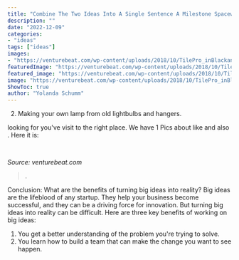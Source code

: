 ```yaml
---
title: "Combine The Two Ideas Into A Single Sentence A Milestone Spacewalk :"
description: ""
date: "2022-12-09"
categories:
- "ideas"
tags: ["ideas"]
images:
- "https://venturebeat.com/wp-content/uploads/2018/10/TilePro_inBlackandWhite.jpg?w=800"
featuredImage: "https://venturebeat.com/wp-content/uploads/2018/10/TilePro_inBlackandWhite.jpg?w=800"
featured_image: "https://venturebeat.com/wp-content/uploads/2018/10/TilePro_inBlackandWhite.jpg?w=800"
image: "https://venturebeat.com/wp-content/uploads/2018/10/TilePro_inBlackandWhite.jpg?w=800"
ShowToc: true
author: "Yolanda Schumm"
---
```



2. Making your own lamp from old lightbulbs and hangers.

	

		
looking for  you've visit to the right place. We have 1 Pics about  like  and also . Here it is:
		
    
## 

<img loading=lazy src="https://venturebeat.com/wp-content/uploads/2018/10/TilePro_inBlackandWhite.jpg?w=800" onerror="this.onerror=null;this.src='https://tse3.mm.bing.net/th?id=OIP.zbnXkDgY9zF2df3rGkwEfwHaE7&amp;pid=15.1';" alt="">

_Source: venturebeat.com_

>. 

	

Conclusion: What are the benefits of turning big ideas into reality?
Big ideas are the lifeblood of any startup. They help your business become successful, and they can be a driving force for innovation. But turning big ideas into reality can be difficult. Here are three key benefits of working on big ideas:
1. You get a better understanding of the problem you're trying to solve.
2. You learn how to build a team that can make the change you want to see happen.

